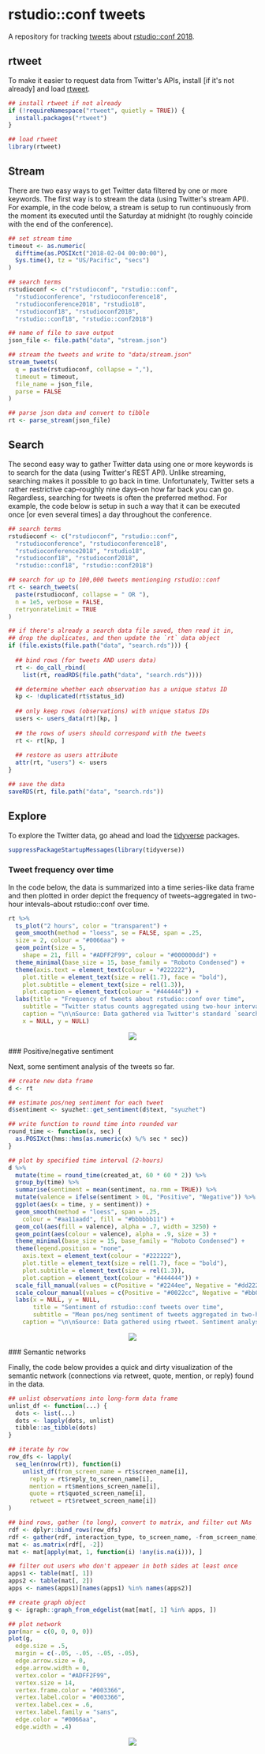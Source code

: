 
rstudio::conf tweets
====================

A repository for tracking [tweets](https://twitter.com/hashtag/rstudioconf?f=tweets&vertical=default&src=hash) about [rstudio::conf 2018](https://www.rstudio.com/conference/).

rtweet
------

To make it easier to request data from Twitter's APIs, install \[if it's not already\] and load [rtweet](http://rtweet.info).

``` r
## install rtweet if not already
if (!requireNamespace("rtweet", quietly = TRUE)) {
  install.packages("rtweet")
}

## load rtweet
library(rtweet)
```

Stream
------

There are two easy ways to get Twitter data filtered by one or more keywords. The first way is to stream the data (using Twitter's stream API). For example, in the code below, a stream is setup to run continuously from the moment its executed until the Saturday at midnight (to roughly coincide with the end of the conference).

``` r
## set stream time
timeout <- as.numeric(
  difftime(as.POSIXct("2018-02-04 00:00:00"),
  Sys.time(), tz = "US/Pacific", "secs")
)

## search terms
rstudioconf <- c("rstudioconf", "rstudio::conf", 
  "rstudioconference", "rstudioconference18", 
  "rstudioconference2018", "rstudio18", 
  "rstudioconf18", "rstudioconf2018", 
  "rstudio::conf18", "rstudio::conf2018")

## name of file to save output
json_file <- file.path("data", "stream.json")

## stream the tweets and write to "data/stream.json"
stream_tweets(
  q = paste(rstudioconf, collapse = ","), 
  timeout = timeout,
  file_name = json_file,
  parse = FALSE
)

## parse json data and convert to tibble
rt <- parse_stream(json_file)
```

Search
------

The second easy way to gather Twitter data using one or more keywords is to search for the data (using Twitter's REST API). Unlike streaming, searching makes it possible to go back in time. Unfortunately, Twitter sets a rather restrictive cap–roughly nine days–on how far back you can go. Regardless, searching for tweets is often the preferred method. For example, the code below is setup in such a way that it can be executed once \[or even several times\] a day throughout the conference.

``` r
## search terms
rstudioconf <- c("rstudioconf", "rstudio::conf", 
  "rstudioconference", "rstudioconference18", 
  "rstudioconference2018", "rstudio18", 
  "rstudioconf18", "rstudioconf2018", 
  "rstudio::conf18", "rstudio::conf2018")

## search for up to 100,000 tweets mentionging rstudio::conf
rt <- search_tweets(
  paste(rstudioconf, collapse = " OR "), 
  n = 1e5, verbose = FALSE,
  retryonratelimit = TRUE
)

## if there's already a search data file saved, then read it in,
## drop the duplicates, and then update the `rt` data object
if (file.exists(file.path("data", "search.rds"))) {
  
  ## bind rows (for tweets AND users data)
  rt <- do_call_rbind(
    list(rt, readRDS(file.path("data", "search.rds"))))

  ## determine whether each observation has a unique status ID
  kp <- !duplicated(rt$status_id)
  
  ## only keep rows (observations) with unique status IDs
  users <- users_data(rt)[kp, ]
  
  ## the rows of users should correspond with the tweets
  rt <- rt[kp, ]
  
  ## restore as users attribute
  attr(rt, "users") <- users
}

## save the data
saveRDS(rt, file.path("data", "search.rds"))
```

Explore
-------

To explore the Twitter data, go ahead and load the [tidyverse](http://tidyverse.org) packages.

``` r
suppressPackageStartupMessages(library(tidyverse))
```

### Tweet frequency over time

In the code below, the data is summarized into a time series-like data frame and then plotted in order depict the frequency of tweets–aggregated in two-hour intevals–about rstudio::conf over time.

``` r
rt %>%
  ts_plot("2 hours", color = "transparent") +
  geom_smooth(method = "loess", se = FALSE, span = .25, 
  size = 2, colour = "#0066aa") +
  geom_point(size = 5,
    shape = 21, fill = "#ADFF2F99", colour = "#000000dd") + 
  theme_minimal(base_size = 15, base_family = "Roboto Condensed") + 
  theme(axis.text = element_text(colour = "#222222"), 
    plot.title = element_text(size = rel(1.7), face = "bold"),
    plot.subtitle = element_text(size = rel(1.3)),
    plot.caption = element_text(colour = "#444444")) + 
  labs(title = "Frequency of tweets about rstudio::conf over time",
    subtitle = "Twitter status counts aggregated using two-hour intervals", 
    caption = "\n\nSource: Data gathered via Twitter's standard `search/tweets` API using rtweet",
    x = NULL, y = NULL)
```

<p style="text-align:center;">
<img src="README_files/figure-markdown_github/unnamed-chunk-5-1.png" < />
</p>
### Positive/negative sentiment

Next, some sentiment analysis of the tweets so far.

``` r
## create new data frame
d <- rt

## estimate pos/neg sentiment for each tweet
d$sentiment <- syuzhet::get_sentiment(d$text, "syuzhet")

## write function to round time into rounded var
round_time <- function(x, sec) {
  as.POSIXct(hms::hms(as.numeric(x) %/% sec * sec))
}

## plot by specified time interval (2-hours)
d %>%
  mutate(time = round_time(created_at, 60 * 60 * 2)) %>%
  group_by(time) %>%
  summarise(sentiment = mean(sentiment, na.rmm = TRUE)) %>%
  mutate(valence = ifelse(sentiment > 0L, "Positive", "Negative")) %>%
  ggplot(aes(x = time, y = sentiment)) +
  geom_smooth(method = "loess", span = .25,
    colour = "#aa11aadd", fill = "#bbbbbb11") +
  geom_col(aes(fill = valence), alpha = .7, width = 3250) +
  geom_point(aes(colour = valence), alpha = .9, size = 3) +
  theme_minimal(base_size = 15, base_family = "Roboto Condensed") + 
  theme(legend.position = "none",
    axis.text = element_text(colour = "#222222"), 
    plot.title = element_text(size = rel(1.7), face = "bold"),
    plot.subtitle = element_text(size = rel(1.3)),
    plot.caption = element_text(colour = "#444444")) + 
  scale_fill_manual(values = c(Positive = "#2244ee", Negative = "#dd2222")) +
  scale_colour_manual(values = c(Positive = "#0022cc", Negative = "#bb0000")) +
  labs(x = NULL, y = NULL,
       title = "Sentiment of rstudio::conf tweets over time",
       subtitle = "Mean pos/neg sentiment of tweets aggregated in two-hour intervals",
    caption = "\n\nSource: Data gathered using rtweet. Sentiment analysis done using syuzhet")
```

<p style="text-align:center;">
<img src="README_files/figure-markdown_github/unnamed-chunk-6-1.png" < />
</p>
### Semantic networks

Finally, the code below provides a quick and dirty visualization of the semantic network (connections via retweet, quote, mention, or reply) found in the data.

``` r
## unlist observations into long-form data frame
unlist_df <- function(...) {
  dots <- list(...)
  dots <- lapply(dots, unlist)
  tibble::as_tibble(dots)
}

## iterate by row
row_dfs <- lapply(
  seq_len(nrow(rt)), function(i) 
    unlist_df(from_screen_name = rt$screen_name[i],
      reply = rt$reply_to_screen_name[i],
      mention = rt$mentions_screen_name[i],
      quote = rt$quoted_screen_name[i],
      retweet = rt$retweet_screen_name[i])
)

## bind rows, gather (to long), convert to matrix, and filter out NAs
rdf <- dplyr::bind_rows(row_dfs)
rdf <- gather(rdf, interaction_type, to_screen_name, -from_screen_name)
mat <- as.matrix(rdf[, -2])
mat <- mat[apply(mat, 1, function(i) !any(is.na(i))), ]

## filter out users who don't appeaer in both sides at least once
apps1 <- table(mat[, 1])
apps2 <- table(mat[, 2])
apps <- names(apps1)[names(apps1) %in% names(apps2)]

## create graph object
g <- igraph::graph_from_edgelist(mat[mat[, 1] %in% apps, ])

## plot network
par(mar = c(0, 0, 0, 0))
plot(g, 
  edge.size = .5,
  margin = c(-.05, -.05, -.05, -.05),
  edge.arrow.size = 0,
  edge.arrow.width = 0,
  vertex.color = "#ADFF2F99",
  vertex.size = 14,
  vertex.frame.color = "#003366",
  vertex.label.color = "#003366",
  vertex.label.cex = .6,
  vertex.label.family = "sans",
  edge.color = "#0066aa",
  edge.width = .4)
```

<p style="text-align:center;">
<img src="README_files/figure-markdown_github/unnamed-chunk-7-1.png" < />
</p>
